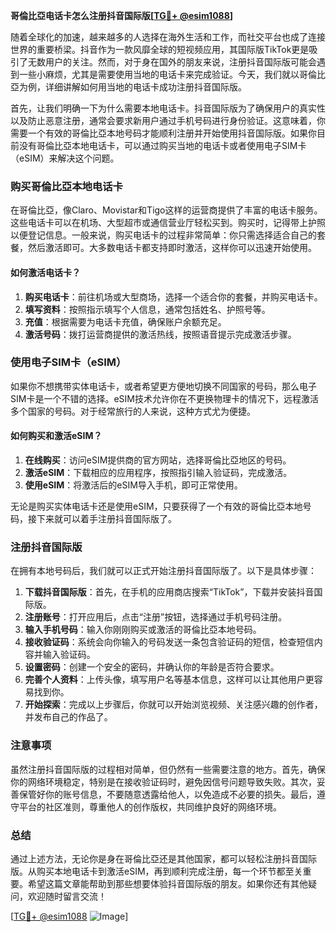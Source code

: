 **哥倫比亞电话卡怎么注册抖音国际版[[TG💪+ @esim1088](https://t.me/s/esim1088)]**

随着全球化的加速，越来越多的人选择在海外生活和工作，而社交平台也成了连接世界的重要桥梁。抖音作为一款风靡全球的短视频应用，其国际版TikTok更是吸引了无数用户的关注。然而，对于身在国外的朋友来说，注册抖音国际版可能会遇到一些小麻烦，尤其是需要使用当地的电话卡来完成验证。今天，我们就以哥倫比亞为例，详细讲解如何用当地的电话卡成功注册抖音国际版。

首先，让我们明确一下为什么需要本地电话卡。抖音国际版为了确保用户的真实性以及防止恶意注册，通常会要求新用户通过手机号码进行身份验证。这意味着，你需要一个有效的哥倫比亞本地号码才能顺利注册并开始使用抖音国际版。如果你目前没有哥倫比亞本地电话卡，可以通过购买当地的电话卡或者使用电子SIM卡（eSIM）来解决这个问题。

### 购买哥倫比亞本地电话卡

在哥倫比亞，像Claro、Movistar和Tigo这样的运营商提供了丰富的电话卡服务。这些电话卡可以在机场、大型超市或通信营业厅轻松买到。购买时，记得带上护照以便登记信息。一般来说，购买电话卡的过程非常简单：你只需选择适合自己的套餐，然后激活即可。大多数电话卡都支持即时激活，这样你可以迅速开始使用。

#### 如何激活电话卡？

1. **购买电话卡**：前往机场或大型商场，选择一个适合你的套餐，并购买电话卡。
2. **填写资料**：按照指示填写个人信息，通常包括姓名、护照号等。
3. **充值**：根据需要为电话卡充值，确保账户余额充足。
4. **激活号码**：拨打运营商提供的激活热线，按照语音提示完成激活步骤。

### 使用电子SIM卡（eSIM）

如果你不想携带实体电话卡，或者希望更方便地切换不同国家的号码，那么电子SIM卡是一个不错的选择。eSIM技术允许你在不更换物理卡的情况下，远程激活多个国家的号码。对于经常旅行的人来说，这种方式尤为便捷。

#### 如何购买和激活eSIM？

1. **在线购买**：访问eSIM提供商的官方网站，选择哥倫比亞地区的号码。
2. **激活eSIM**：下载相应的应用程序，按照指引输入验证码，完成激活。
3. **使用eSIM**：将激活后的eSIM导入手机，即可正常使用。

无论是购买实体电话卡还是使用eSIM，只要获得了一个有效的哥倫比亞本地号码，接下来就可以着手注册抖音国际版了。

### 注册抖音国际版

在拥有本地号码后，我们就可以正式开始注册抖音国际版了。以下是具体步骤：

1. **下载抖音国际版**：首先，在手机的应用商店搜索“TikTok”，下载并安装抖音国际版。
2. **注册账号**：打开应用后，点击“注册”按钮，选择通过手机号码注册。
3. **输入手机号码**：输入你刚刚购买或激活的哥倫比亞本地号码。
4. **接收验证码**：系统会向你输入的号码发送一条包含验证码的短信，检查短信内容并输入验证码。
5. **设置密码**：创建一个安全的密码，并确认你的年龄是否符合要求。
6. **完善个人资料**：上传头像，填写用户名等基本信息，这样可以让其他用户更容易找到你。
7. **开始探索**：完成以上步骤后，你就可以开始浏览视频、关注感兴趣的创作者，并发布自己的作品了。

### 注意事项

虽然注册抖音国际版的过程相对简单，但仍然有一些需要注意的地方。首先，确保你的网络环境稳定，特别是在接收验证码时，避免因信号问题导致失败。其次，妥善保管好你的账号信息，不要随意透露给他人，以免造成不必要的损失。最后，遵守平台的社区准则，尊重他人的创作版权，共同维护良好的网络环境。

### 总结

通过上述方法，无论你是身在哥倫比亞还是其他国家，都可以轻松注册抖音国际版。从购买本地电话卡到激活eSIM，再到顺利完成注册，每一个环节都至关重要。希望这篇文章能帮助到那些想要体验抖音国际版的朋友。如果你还有其他疑问，欢迎随时留言交流！

[[TG💪+ @esim1088](https://t.me/s/esim1088) ![Image](https://i.postimg.cc/4NQfJmqS/Snipaste-2025-05-13-00-14-12.png)]
